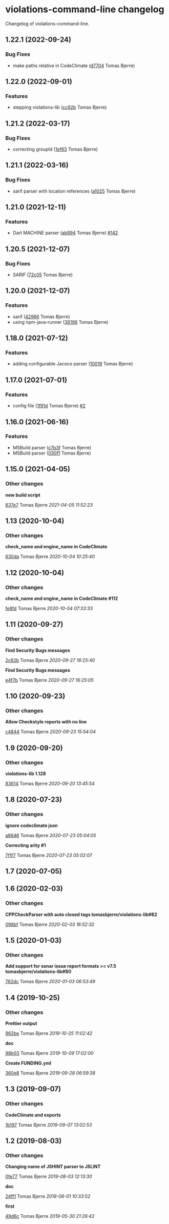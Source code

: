 # violations-command-line changelog

Changelog of violations-command-line.

## 1.22.1 (2022-09-24)

### Bug Fixes

-  make paths relative in CodeClimate ([d7704](https://github.com/tomasbjerre/violations-command-line/commit/d7704ef76841273) Tomas Bjerre)  

## 1.22.0 (2022-09-01)

### Features

-  stepping violations-lib ([cc92b](https://github.com/tomasbjerre/violations-command-line/commit/cc92bf5253695b2) Tomas Bjerre)  

## 1.21.2 (2022-03-17)

### Bug Fixes

-  correcting groupId ([1ef63](https://github.com/tomasbjerre/violations-command-line/commit/1ef6321728d94b4) Tomas Bjerre)  

## 1.21.1 (2022-03-16)

### Bug Fixes

-  sarif parser with location references ([a1025](https://github.com/tomasbjerre/violations-command-line/commit/a10253185ae9f98) Tomas Bjerre)  

## 1.21.0 (2021-12-11)

### Features

-  Dart MACHINE parser ([ab994](https://github.com/tomasbjerre/violations-command-line/commit/ab9947c0c710e4b) Tomas Bjerre)  [#142](https://github.com/tomasbjerre/violations-command-line/issues/142)  

## 1.20.5 (2021-12-07)

### Bug Fixes

-  SARIF ([72c05](https://github.com/tomasbjerre/violations-command-line/commit/72c05c08d44d359) Tomas Bjerre)  

## 1.20.0 (2021-12-07)

### Features

-  sarif ([42966](https://github.com/tomasbjerre/violations-command-line/commit/42966e069c22f79) Tomas Bjerre)  
-  using npm-java-runner ([36196](https://github.com/tomasbjerre/violations-command-line/commit/36196e167682267) Tomas Bjerre)  

## 1.18.0 (2021-07-12)

### Features

-  adding configurable Jacoco parser ([10019](https://github.com/tomasbjerre/violations-command-line/commit/10019b527ec5ac8) Tomas Bjerre)  

## 1.17.0 (2021-07-01)

### Features

-  config file ([1f91d](https://github.com/tomasbjerre/violations-command-line/commit/1f91dc8360ac6a1) Tomas Bjerre)  [#2](https://github.com/tomasbjerre/violations-command-line/issues/2)  

## 1.16.0 (2021-06-16)

### Features

-  MSBuild parser ([c7b3f](https://github.com/tomasbjerre/violations-command-line/commit/c7b3f710150f3f3) Tomas Bjerre)  
-  MSBuild parser ([030f1](https://github.com/tomasbjerre/violations-command-line/commit/030f1b84ffb3019) Tomas Bjerre)  

## 1.15.0 (2021-04-05)

### Other changes

**new build script**


[637e7](https://github.com/tomasbjerre/violations-command-line/commit/637e7010efde113) Tomas Bjerre *2021-04-05 11:52:23*


## 1.13 (2020-10-04)

### Other changes

**check_name and engine_name in CodeClimate**


[630da](https://github.com/tomasbjerre/violations-command-line/commit/630da33016ca8a0) Tomas Bjerre *2020-10-04 10:25:40*


## 1.12 (2020-10-04)

### Other changes

**check_name and engine_name in CodeClimate #112**


[fe8fd](https://github.com/tomasbjerre/violations-command-line/commit/fe8fdc33daa2a16) Tomas Bjerre *2020-10-04 07:33:33*


## 1.11 (2020-09-27)

### Other changes

**Find Security Bugs messages**


[2c62b](https://github.com/tomasbjerre/violations-command-line/commit/2c62be0deab14b8) Tomas Bjerre *2020-09-27 16:25:40*

**Find Security Bugs messages**


[e4f7b](https://github.com/tomasbjerre/violations-command-line/commit/e4f7bec65726c97) Tomas Bjerre *2020-09-27 16:25:05*


## 1.10 (2020-09-23)

### Other changes

**Allow Checkstyle reports with no line**


[c4844](https://github.com/tomasbjerre/violations-command-line/commit/c48443b111462b2) Tomas Bjerre *2020-09-23 15:54:04*


## 1.9 (2020-09-20)

### Other changes

**violations-lib 1.128**


[83614](https://github.com/tomasbjerre/violations-command-line/commit/83614cf9591932f) Tomas Bjerre *2020-09-20 13:45:54*


## 1.8 (2020-07-23)

### Other changes

**ignore codeclimate json**


[a8646](https://github.com/tomasbjerre/violations-command-line/commit/a8646f2cdf33a14) Tomas Bjerre *2020-07-23 05:04:05*

**Correcting arity #1**


[7f1f7](https://github.com/tomasbjerre/violations-command-line/commit/7f1f766f2cf6b6c) Tomas Bjerre *2020-07-23 05:02:07*


## 1.7 (2020-07-05)

## 1.6 (2020-02-03)

### Other changes

**CPPCheckParser with auto closed <error/> tags tomasbjerre/violations-lib#82**


[098bf](https://github.com/tomasbjerre/violations-command-line/commit/098bf2345260f16) Tomas Bjerre *2020-02-03 16:52:32*


## 1.5 (2020-01-03)

### Other changes

**Add support for sonar issue report formats >= v7.5 tomasbjerre/violations-lib#80**


[762dc](https://github.com/tomasbjerre/violations-command-line/commit/762dcbdfa148382) Tomas Bjerre *2020-01-03 06:53:49*


## 1.4 (2019-10-25)

### Other changes

**Prettier output**


[962be](https://github.com/tomasbjerre/violations-command-line/commit/962be4a38fd75ca) Tomas Bjerre *2019-10-25 11:02:42*

**doc**


[98b03](https://github.com/tomasbjerre/violations-command-line/commit/98b03b401386512) Tomas Bjerre *2019-10-09 17:02:00*

**Create FUNDING.yml**


[360e8](https://github.com/tomasbjerre/violations-command-line/commit/360e88fbf067390) Tomas Bjerre *2019-09-28 06:59:38*


## 1.3 (2019-09-07)

### Other changes

**CodeClimate and exports**


[1b197](https://github.com/tomasbjerre/violations-command-line/commit/1b197c14276385f) Tomas Bjerre *2019-09-07 13:02:53*


## 1.2 (2019-08-03)

### Other changes

**Changing name of JSHINT parser to JSLINT**


[0fe77](https://github.com/tomasbjerre/violations-command-line/commit/0fe772cfe9fa257) Tomas Bjerre *2019-08-03 12:13:30*

**doc**


[24ff1](https://github.com/tomasbjerre/violations-command-line/commit/24ff17e322091e4) Tomas Bjerre *2019-06-01 10:33:52*

**first**


[49d6c](https://github.com/tomasbjerre/violations-command-line/commit/49d6cee69d71d71) Tomas Bjerre *2019-05-30 21:26:42*


